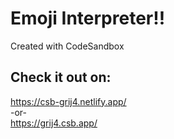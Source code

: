 # Emoji Interpreter!!
Created with CodeSandbox

## Check it out on:
https://csb-grij4.netlify.app/
       <br>-or- <br>
https://grij4.csb.app/
